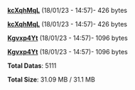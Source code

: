 [**kcXqhMqL**](/data/kcXqhMqL.txt) (18/01/23 - 14:57)- 426 bytes

[**kcXqhMqL**](/data/kcXqhMqL.txt) (18/01/23 - 14:57)- 426 bytes

[**Kgvxp4Yt**](/data/Kgvxp4Yt.txt) (18/01/23 - 14:57)- 1096 bytes

[**Kgvxp4Yt**](/data/Kgvxp4Yt.txt) (18/01/23 - 14:57)- 1096 bytes

**Total Datas**: 5111

**Total Size**: 31.09 MB / 31.1 MB